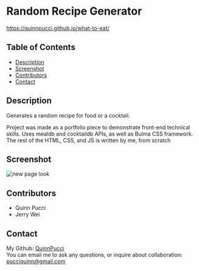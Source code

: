 # Random Recipe Generator

https://quinnpucci.github.io/what-to-eat/
  
  ## Table of Contents
  - [Description](#description)
  - [Screenshot](#screenshot)
  - [Contributors](#contributors)
  - [Contact](#Contact)
  
  ## Description
  Generates a random recipe for food or a cocktail. 
  
  Project was made as a portfolio piece to demonstrate front-end technical skills. Uses mealdb and cocktaildb APIs, as well as Bulma CSS framework. The rest of the HTML, CSS, and JS is written by me, from scratch
  
  ## Screenshot
  ![new page look](https://user-images.githubusercontent.com/91926452/144762855-cf4ccd3f-82a9-4648-9d7b-69743e8fe0b7.JPG)
  
  ## Contributors
  - Quinn Pucci
  - Jerry Wei
  
  ## Contact
  My Github: [QuinnPucci](https://github.com/QuinnPucci)
  </br>
You can email me to ask any questions, or inquire about collaboration: pucciquinn@gmail.com
